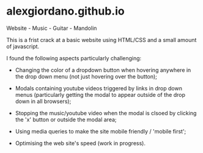 # alexgiordano.github.io
Website - Music - Guitar - Mandolin

This is a frist crack at a basic website using HTML/CSS and a small amount of javascript. 

I found the following aspects particularly challenging:

  - Changing the color of a dropdown button when hovering anywhere in the drop down menu (not just hovering over the button);
  
  - Modals containing youtube videos triggered by links in drop down menus (particularly getting the modal to appear outside of the drop down in all browsers);

  - Stopping the music/youtube video when the modal is clsoed by clicking the 'x' button or outside the modal area;

  - Using media queries to make the site mobile friendly / 'mobile first';

  - Optimising the web site's speed (work in progress).
